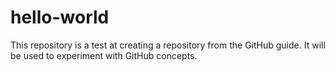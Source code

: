 # hello-world
This repository is a test at creating a repository from the GitHub guide. It will be used to experiment with GitHub concepts. 
